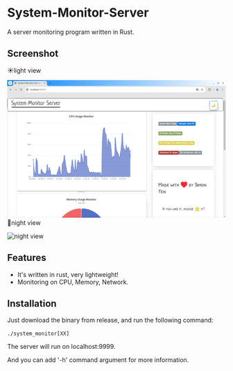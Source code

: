 # System-Monitor-Server
A server monitoring program written in Rust.

## Screenshot

☀light view

![light view](https://github.com/SimonYen/System-Monitor-Server/blob/master/demo/light%20view.png)
🌙night view

![night view](https://github.com/SimonYen/System-Monitor-Server/blob/master/demo/night%20view.png)

## Features

- It's written in rust, very lightweight!
- Monitoring on CPU, Memory, Network.

## Installation

Just download the binary from release, and run the following command:

```shell
./system_monitor[XX]
```

The server will run on localhost:9999.

And you can add '-h' command argument for more information.
